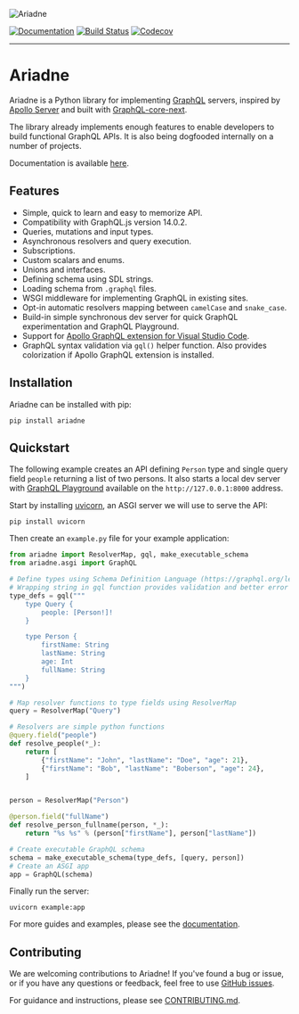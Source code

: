 ![Ariadne](https://ariadne.readthedocs.io/en/master/_images/logo.png)

[![Documentation](https://readthedocs.org/projects/ariadne/badge/?version=master)](https://ariadne.readthedocs.io/)
[![Build Status](https://travis-ci.org/mirumee/ariadne.svg?branch=master)](https://travis-ci.org/mirumee/ariadne)
[![Codecov](https://codecov.io/gh/mirumee/ariadne/branch/master/graph/badge.svg)](https://codecov.io/gh/mirumee/ariadne)

- - - - -

# Ariadne

Ariadne is a Python library for implementing [GraphQL](http://graphql.github.io/) servers, inspired by [Apollo Server](https://www.apollographql.com/docs/apollo-server/) and built with [GraphQL-core-next](https://github.com/graphql-python/graphql-core-next).

The library already implements enough features to enable developers to build functional GraphQL APIs. It is also being dogfooded internally on a number of projects.

Documentation is available [here](https://ariadne.readthedocs.io/).


## Features

- Simple, quick to learn and easy to memorize API.
- Compatibility with GraphQL.js version 14.0.2.
- Queries, mutations and input types.
- Asynchronous resolvers and query execution.
- Subscriptions.
- Custom scalars and enums.
- Unions and interfaces.
- Defining schema using SDL strings.
- Loading schema from `.graphql` files.
- WSGI middleware for implementing GraphQL in existing sites.
- Opt-in automatic resolvers mapping between `camelCase` and `snake_case`.
- Build-in simple synchronous dev server for quick GraphQL experimentation and GraphQL Playground.
- Support for [Apollo GraphQL extension for Visual Studio Code](https://marketplace.visualstudio.com/items?itemName=apollographql.vscode-apollo).
- GraphQL syntax validation via `gql()` helper function. Also provides colorization if Apollo GraphQL extension is installed.


## Installation

Ariadne can be installed with pip:

```console
pip install ariadne
```


## Quickstart

The following example creates an API defining `Person` type and single query field `people` returning a list of two persons. It also starts a local dev server with [GraphQL Playground](https://github.com/prisma/graphql-playground) available on the `http://127.0.0.1:8000` address.

Start by installing [uvicorn](http://www.uvicorn.org/), an ASGI server we will use to serve the API:

```console
pip install uvicorn
```

Then create an `example.py` file for your example application:

```python
from ariadne import ResolverMap, gql, make_executable_schema
from ariadne.asgi import GraphQL

# Define types using Schema Definition Language (https://graphql.org/learn/schema/)
# Wrapping string in gql function provides validation and better error traceback
type_defs = gql("""
    type Query {
        people: [Person!]!
    }

    type Person {
        firstName: String
        lastName: String
        age: Int
        fullName: String
    }
""")

# Map resolver functions to type fields using ResolverMap
query = ResolverMap("Query")

# Resolvers are simple python functions
@query.field("people")
def resolve_people(*_):
    return [
        {"firstName": "John", "lastName": "Doe", "age": 21},
        {"firstName": "Bob", "lastName": "Boberson", "age": 24},
    ]


person = ResolverMap("Person")

@person.field("fullName")
def resolve_person_fullname(person, *_):
    return "%s %s" % (person["firstName"], person["lastName"])

# Create executable GraphQL schema
schema = make_executable_schema(type_defs, [query, person])
# Create an ASGI app
app = GraphQL(schema)
```

Finally run the server:

```console
uvicorn example:app
```

For more guides and examples, please see the [documentation](https://ariadne.readthedocs.io/).


Contributing
------------

We are welcoming contributions to Ariadne! If you've found a bug or issue, or if you have any questions or feedback, feel free to use [GitHub issues](https://github.com/mirumee/ariadne/issues).

For guidance and instructions, please see [CONTRIBUTING.md](CONTRIBUTING.md).
